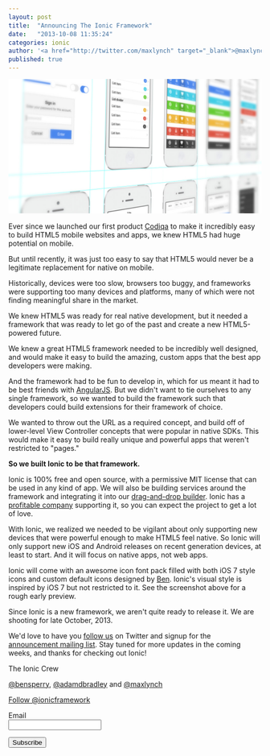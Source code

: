 ```yaml
---
layout: post
title:  "Announcing The Ionic Framework"
date:   "2013-10-08 11:35:24"
categories: ionic
author: '<a href="http://twitter.com/maxlynch" target="_blank">@maxlynch</a>'
published: true
---
```


<img class="showcase-image" src="/img/blog/preview.jpg">

<p>Ever since we launched our first product <a href="http://codiqa.com/">Codiqa</a> to make it incredibly easy to build HTML5 mobile websites and apps, we knew HTML5 had huge potential on mobile.</p>

<p>But until recently, it was just too easy to say that HTML5 would never be a legitimate replacement for native on mobile.</p>

<p>Historically, devices were too slow, browsers too buggy, and frameworks were supporting too many devices and platforms, many of which were not finding meaningful share in the market.</p>

<p>We knew HTML5 was ready for real native development, but it needed a framework that was ready to let go of the past and create a new HTML5-powered future.</p>

<p>We knew a great HTML5 framework needed to be incredibly well designed, and would make it easy to build the amazing, custom apps that the best app developers were making.</p>

<p>And the framework had to be fun to develop in, which for us meant it had to be best friends with <a href="http://angularjs.com/">AngularJS</a>. But we didn't want to tie ourselves to any single framework, so we wanted to build the framework such that developers could build extensions for their framework of choice.</p>

<p>We wanted to throw out the URL as a required concept, and build off of lower-level View Controller concepts that were popular in native SDKs. This would make it easy to build
really unique and powerful apps that weren't restricted to "pages."</p>

<p><strong>So we built Ionic to be that framework.</strong></p>

<p>Ionic is 100% free and open source, with a permissive MIT license that can be used in any kind of app. We will also be building services around the framework and integrating it into our <a href="http://codiqa.com/">drag-and-drop builder</a>. Ionic has a <a href="http://drifty.com/">profitable company</a> supporting it, so you can expect the project to get a lot of love.</p>

<p>With Ionic, we realized we needed to be vigilant about only supporting new devices that were powerful enough to make HTML5 feel native. So Ionic will only support new iOS and Android releases on recent generation devices, at least to start. And it will focus on native apps, not web apps.</p>

<p>Ionic will come with an awesome icon font pack filled with both iOS 7 style icons and custom default icons designed by <a href="http://twitter.com/helloimben">Ben</a>. Ionic's visual style is inspired by iOS 7 but not restricted to it. See the screenshot above for a rough early preview.</p>

<p>Since Ionic is a new framework, we aren't quite ready to release it. We are shooting for late October, 2013.</p>

<p>We'd love to have you <a href="http://twitter.com/ionicframework">follow us</a> on Twitter and signup for the <a href="http://ionicframework.com/">announcement mailing list</a>. Stay tuned for more updates in the coming weeks, and thanks for checking out Ionic!</p>

<p>The Ionic Crew</p>
<p><a href="http://twitter.com/helloimben">@bensperry</a>, <a href="http://twitter.com/adamdbradley">@adamdbradley</a> and <a href="http://twitter.com/maxlynch">@maxlynch</a></p>

<a href="https://twitter.com/ionicframework" class="twitter-follow-button" data-show-count="false" data-size="large">Follow @ionicframework</a>
<script>!function(d,s,id){var js,fjs=d.getElementsByTagName(s)[0],p=/^http:/.test(d.location)?'http':'https';if(!d.getElementById(id)){js=d.createElement(s);js.id=id;js.src=p+'://platform.twitter.com/widgets.js';fjs.parentNode.insertBefore(js,fjs);}}(document, 'script', 'twitter-wjs');</script>

<form action="http://codiqa.createsend.com/t/t/s/jytylh/" method="post">
    <p>
        <label for="fieldEmail">Email</label><br />
        <input id="fieldEmail" name="cm-jytylh-jytylh" type="email" required />
    </p>
    <p>
        <button type="submit">Subscribe</button>
    </p>
</form>

